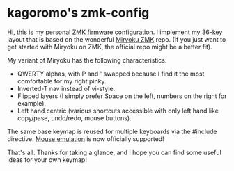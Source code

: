 # kagoromo's zmk-config

Hi, this is my personal [ZMK firmware](https://github.com/zmkfirmware/zmk/) configuration.
I implement my 36-key layout that is based on the wonderful [Miryoku ZMK](https://github.com/manna-harbour/miryoku_zmk) repo.
(If you just want to get started with Miryoku on ZMK, the official repo might be a better fit).

My variant of Miryoku has the following characteristics:
- QWERTY alphas, with P and ' swapped because I find it the most comfortable for my right pinky.
- Inverted-T nav instead of vi-style.
- Flipped layers (I simply prefer Space on the left, numbers on the right for example).
- Left hand centric (various shortcuts accessible with only left hand like copy/pase, undo/redo, mouse buttons).

The same base keymap is reused for multiple keyboards via the #include directive.
[Mouse emulation](https://zmk.dev/docs/keymaps/behaviors/mouse-emulation) is now officially supported! 

That's all. Thanks for taking a glance, and I hope you can find some useful ideas for your own keymap!
